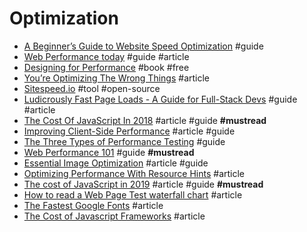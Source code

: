 # Optimization

- [A Beginner’s Guide to Website Speed Optimization](https://kinsta.com/learn/page-speed) #guide
- [Web Performance today](http://www.zeldman.com/2015/10/21/web-performance-today) #guide #article
- [Designing for Performance](http://designingforperformance.com) #book #free
- [You’re Optimizing The Wrong Things](http://ericleads.com/2013/04/youre-optimizing-the-wrong-things/) #article
- [Sitespeed.io](https://github.com/sitespeedio/sitespeed.io) #tool #open-source
- [Ludicrously Fast Page Loads - A Guide for Full-Stack Devs](http://www.nateberkopec.com/2015/10/07/frontend-performance-chrome-timeline.html) #guide #article
- [The Cost Of JavaScript In 2018](https://medium.com/@addyosmani/the-cost-of-javascript-in-2018-7d8950fbb5d4) #article #guide **#mustread**
- [Improving Client-Side Performance](https://tj.ie/improving-client-side-performance) #article #guide
- [The Three Types of Performance Testing](https://csswizardry.com/2018/10/three-types-of-performance-testing) #guide
- [Web Performance 101](https://3perf.com/talks/web-perf-101) #guide **#mustread**
- [Essential Image Optimization](https://images.guide) #article #guide
- [Optimizing Performance With Resource Hints](https://www.smashingmagazine.com/2019/04/optimization-performance-resource-hints) #article
- [The cost of JavaScript in 2019](https://v8.dev/blog/cost-of-javascript-2019) #article #guide **#mustread**
- [How to read a Web Page Test waterfall chart](https://nooshu.github.io/blog/2019/10/02/how-to-read-a-wpt-waterfall-chart) #article
- [The Fastest Google Fonts](https://csswizardry.com/2020/05/the-fastest-google-fonts) #article
- [The Cost of Javascript Frameworks](https://timkadlec.com/remembers/2020-04-21-the-cost-of-javascript-frameworks) #article
